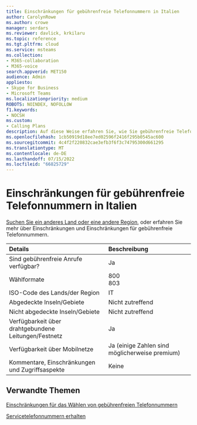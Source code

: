 ```yaml
---
title: Einschränkungen für gebührenfreie Telefonnummern in Italien
author: CarolynRowe
ms.author: crowe
manager: serdars
ms.reviewer: davlick, krkilaru
ms.topic: reference
ms.tgt.pltfrm: cloud
ms.service: msteams
ms.collection:
- M365-collaboration
- M365-voice
search.appverid: MET150
audience: Admin
appliesto:
- Skype for Business
- Microsoft Teams
ms.localizationpriority: medium
ROBOTS: NOINDEX, NOFOLLOW
f1.keywords:
- NOCSH
ms.custom:
- Calling Plans
description: Auf diese Weise erfahren Sie, wie Sie gebührenfreie Telefonnummern in jedem Land/jeder Region wählen können. Nachdem Sie das Land/die Region ausgewählt haben, gelangen Sie zu einer länderspezifischen Seite, die bestimmte Details, Einschränkungen und Beschränkungen für die gebührenfreie Dienstverfügbarkeit enthält, auf der gebührenfreier Dienst verfügbar ist. Das Wählformat oder die Formate zeigen Ihnen die erforderlichen Zugangscodes in den einzelnen Ländern oder Regionen an, um die gebührenfreie Nummer zu wählen.
ms.openlocfilehash: 1cb50919d18ee7ed02596f2416f295b0545ac600
ms.sourcegitcommit: 4c4f2f220832cae3efb3f6f3c74795300d661295
ms.translationtype: MT
ms.contentlocale: de-DE
ms.lasthandoff: 07/15/2022
ms.locfileid: "66825729"
---
```

# <a name="toll-free-dialing-restrictions-in-italy"></a>Einschränkungen für gebührenfreie Telefonnummern in Italien

[Suchen Sie ein anderes Land oder eine andere Region](../toll-free-dialing-limitations-and-restrictions.md), oder erfahren Sie mehr über Einschränkungen und Einschränkungen für gebührenfreie Telefonnummern.


|**Details**|**Beschreibung**|
|:-----|:-----|
|Sind gebührenfreie Anrufe verfügbar?  <br/> |Ja  <br/> |
|Wählformate  <br/> | 800 <br>803 <br>|
|ISO-Code des Lands/der Region  <br/> |IT  <br/> |
|Abgedeckte Inseln/Gebiete  <br/> |Nicht zutreffend  <br/> |
|Nicht abgedeckte Inseln/Gebiete  <br/> | Nicht zutreffend  <br/>  |
|Verfügbarkeit über drahtgebundene Leitungen/Festnetz  <br/> |Ja  <br/> |
|Verfügbarkeit über Mobilnetze  <br/> | Ja (einige Zahlen sind möglicherweise premium) <br/> |
|Kommentare, Einschränkungen und Zugriffsaspekte  <br/> |Keine  <br/> |

## <a name="related-topics"></a>Verwandte Themen

[Einschränkungen für das Wählen von gebührenfreien Telefonnummern](../toll-free-dialing-limitations-and-restrictions.md)

[Servicetelefonnummern erhalten](../getting-service-phone-numbers.md)
